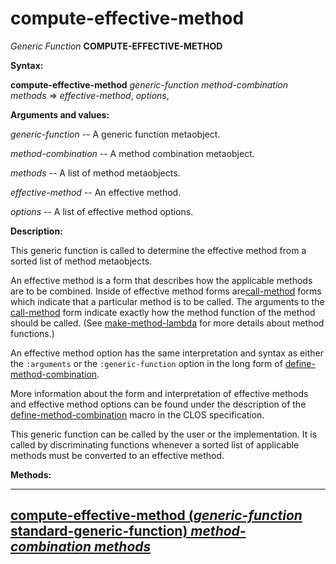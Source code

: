 compute-effective-method
========================

*Generic Function* **COMPUTE-EFFECTIVE-METHOD**

**Syntax:**

**compute-effective-method** *generic-function* *method-combination* *methods* => *effective-method*, *options*,

**Arguments and values:**

*generic-function* -- A generic function metaobject.

*method-combination* -- A method combination metaobject.

*methods* -- A list of method metaobjects.

*effective-method* -- An effective method.

*options* -- A list of effective method options.

**Description:**

This generic function is called to determine the effective method from a sorted list of method metaobjects.

An effective method is a form that describes how the applicable methods are to be combined. Inside of effective method forms are[call-method](http://www.lispworks.com/documentation/HyperSpec/Body/m_call_m.htm#call-method) forms which indicate that a particular method is to be called. The arguments to the [call-method](http://www.lispworks.com/documentation/HyperSpec/Body/m_call_m.htm#call-method) form indicate exactly how the method function of the method should be called. (See [make-method-lambda](/docs/meta-object-protocol/make-method-lambda) for more details about method functions.)

An effective method option has the same interpretation and syntax as either the `:arguments` or the `:generic-function` option in the long form of [define-method-combination](http://www.lispworks.com/documentation/HyperSpec/Body/m_defi_4.htm#define-method-combination).

More information about the form and interpretation of effective methods and effective method options can be found under the description of the [define-method-combination](http://www.lispworks.com/documentation/HyperSpec/Body/m_defi_4.htm#define-method-combination) macro in the CLOS specification.

This generic function can be called by the user or the implementation. It is called by discriminating functions whenever a sorted list of applicable methods must be converted to an effective method.

**Methods:**

  ---------------------------------------------------------------------------------------------------------------------------------------------------------------------
  [**compute-effective-method** (*generic-function* standard-generic-function) *method-combination* *methods*](/docs/meta-object-protocol/compute-effective-method-standard-generic-function)
  ---------------------------------------------------------------------------------------------------------------------------------------------------------------------


